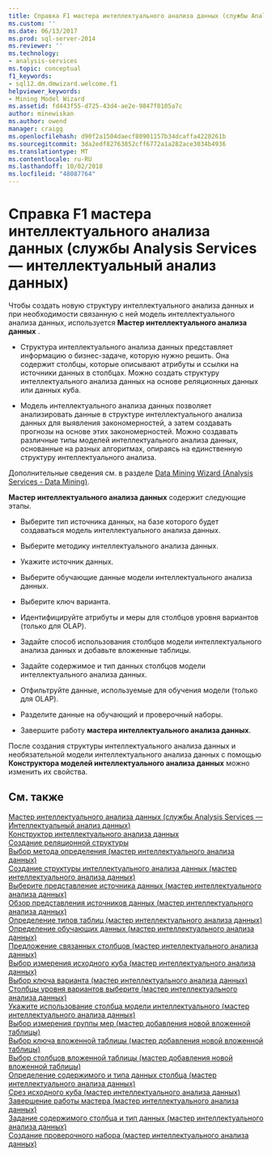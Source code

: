 ```yaml
---
title: Справка F1 мастера интеллектуального анализа данных (службы Analysis Services — Интеллектуальный анализ данных) | Документация Майкрософт
ms.custom: ''
ms.date: 06/13/2017
ms.prod: sql-server-2014
ms.reviewer: ''
ms.technology:
- analysis-services
ms.topic: conceptual
f1_keywords:
- sql12.dm.dmwizard.welcome.f1
helpviewer_keywords:
- Mining Model Wizard
ms.assetid: fd443f55-d725-43d4-ae2e-9847f0105a7c
author: minewiskan
ms.author: owend
manager: craigg
ms.openlocfilehash: d90f2a1504daecf80901157b34dcaffa4220261b
ms.sourcegitcommit: 3da2edf82763852cff6772a1a282ace3034b4936
ms.translationtype: MT
ms.contentlocale: ru-RU
ms.lasthandoff: 10/02/2018
ms.locfileid: "48087764"
---
```

# <a name="data-mining-wizard-f1-help-analysis-services---data-mining"></a>Справка F1 мастера интеллектуального анализа данных (службы Analysis Services — интеллектуальный анализ данных)
  Чтобы создать новую структуру интеллектуального анализа данных и при необходимости связанную с ней модель интеллектуального анализа данных, используется **Мастер интеллектуального анализа данных** .  
  
-   Структура интеллектуального анализа данных представляет информацию о бизнес-задаче, которую нужно решить. Она содержит столбцы, которые описывают атрибуты и ссылки на источники данных в столбцах. Можно создать структуру интеллектуального анализа данных на основе реляционных данных или данных куба.  
  
-   Модель интеллектуального анализа данных позволяет анализировать данные в структуре интеллектуального анализа данных для выявления закономерностей, а затем создавать прогнозы на основе этих закономерностей. Можно создавать различные типы моделей интеллектуального анализа данных, основанные на разных алгоритмах, опираясь на единственную структуру интеллектуального анализа.  
  
 Дополнительные сведения см. в разделе [Data Mining Wizard &#40;Analysis Services - Data Mining&#41;](data-mining/data-mining-wizard-analysis-services-data-mining.md).  
  
 **Мастер интеллектуального анализа данных** содержит следующие этапы.  
  
-   Выберите тип источника данных, на базе которого будет создаваться модель интеллектуального анализа данных.  
  
-   Выберите методику интеллектуального анализа данных.  
  
-   Укажите источник данных.  
  
-   Выберите обучающие данные модели интеллектуального анализа данных.  
  
-   Выберите ключ варианта.  
  
-   Идентифицируйте атрибуты и меры для столбцов уровня вариантов (только для OLAP).  
  
-   Задайте способ использования столбцов модели интеллектуального анализа данных и добавьте вложенные таблицы.  
  
-   Задайте содержимое и тип данных столбцов модели интеллектуального анализа данных.  
  
-   Отфильтруйте данные, используемые для обучения модели (только для OLAP).  
  
-   Разделите данные на обучающий и проверочный наборы.  
  
-   Завершите работу **мастера интеллектуального анализа данных**.  
  
 После создания структуры интеллектуального анализа данных и необязательной модели интеллектуального анализа данных с помощью **Конструктора моделей интеллектуального анализа данных** можно изменить их свойства.  
  
## <a name="see-also"></a>См. также  
 [Мастер интеллектуального анализа данных &#40;службы Analysis Services — Интеллектуальный анализ данных&#41;](data-mining/data-mining-wizard-analysis-services-data-mining.md)   
 [Конструктор интеллектуального анализа данных](data-mining/data-mining-designer.md)   
 [Создание реляционной структуры](data-mining/create-a-relational-mining-structure.md)   
 [Выбор метода определения &#40;мастер интеллектуального анализа данных&#41;](select-the-definition-method-data-mining-wizard.md)   
 [Создание структуры интеллектуального анализа данных &#40;мастер интеллектуального анализа данных&#41;](create-the-data-mining-structure-data-mining-wizard.md)   
 [Выберите представление источника данных &#40;мастер интеллектуального анализа данных&#41;](select-data-source-view-data-mining-wizard.md)   
 [Обзор представления источников данных &#40;мастер интеллектуального анализа данных&#41;](browse-data-source-view-data-mining-wizard.md)   
 [Определение типов таблиц &#40;мастер интеллектуального анализа данных&#41;](specify-table-types-data-mining-wizard.md)   
 [Определение обучающих данных &#40;мастер интеллектуального анализа данных&#41;](specify-the-training-data-data-mining-wizard.md)   
 [Предложение связанных столбцов &#40;мастер интеллектуального анализа данных&#41;](suggest-related-columns-data-mining-wizard.md)   
 [Выбор измерения исходного куба &#40;мастер интеллектуального анализа данных&#41;](select-the-source-cube-dimension-data-mining-wizard.md)   
 [Выбор ключа варианта &#40;мастер интеллектуального анализа данных&#41;](select-the-case-key-data-mining-wizard.md)   
 [Столбцы уровня вариантов выберите &#40;мастер интеллектуального анализа данных&#41;](select-case-level-columns-data-mining-wizard.md)   
 [Укажите использование столбца модели интеллектуального &#40;мастер интеллектуального анализа данных&#41;](specify-mining-model-column-usage-data-mining-wizard.md)   
 [Выбор измерения группы мер &#40;мастер добавления новой вложенной таблицы&#41;](select-a-measure-group-dimension-add-new-nested-table-wizard.md)   
 [Выбор ключа вложенной таблицы &#40;мастер добавления новой вложенной таблицы&#41;](select-nested-table-key-add-new-nested-table-wizard.md)   
 [Выбор столбцов вложенной таблицы &#40;мастер добавления новой вложенной таблицы&#41;](select-nested-table-columns-add-new-nested-table-wizard.md)   
 [Определение содержимого и типа данных столбца &#40;мастер интеллектуального анализа данных&#41;](specify-the-column-s-content-and-data-type-data-mining-wizard.md)   
 [Срез исходного куба &#40;мастер интеллектуального анализа данных&#41;](slice-source-cube-data-mining-wizard.md)   
 [Завершение работы мастера &#40;мастер интеллектуального анализа данных&#41;](completing-the-wizard-data-mining-wizard.md)   
 [Задание содержимого столбца и тип данных &#40;мастер интеллектуального анализа данных&#41;](specify-column-content-and-data-type-data-mining-wizard.md)   
 [Создание проверочного набора &#40;мастер интеллектуального анализа данных&#41;](create-testing-set-data-mining-wizard.md)  
  
  
